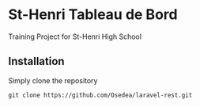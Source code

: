 # St-Henri Tableau de Bord
Training Project for St-Henri High School

## Installation
Simply clone the repository
```
git clone https://github.com/Osedea/laravel-rest.git
```

